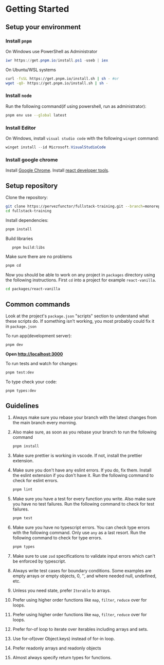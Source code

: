 # Getting Started

## Setup your environment

### Install `pnpm`

On Windows use PowerShell as Administrator

```powershell
iwr https://get.pnpm.io/install.ps1 -useb | iex
```

On Ubuntu/WSL systems

```bash
curl -fsSL https://get.pnpm.io/install.sh | sh - #or
wget -qO- https://get.pnpm.io/install.sh | sh -
```

### Install `node`

Run the following command(if using powershell, run as administrator):

```bash
pnpm env use --global latest
```

### Install Editor

On Windows, install `visual studio code` with the following `winget` command:

```powershell
winget install --id Microsoft.VisualStudioCode
```

### Install google chrome

Install [Google Chrome](https://www.google.com/chrome/). Install [react developer tools](https://react.dev/learn/react-developer-tools).

## Setup repository

Clone the repository:

```bash
git clone https://pervezfunctor/fullstack-training.git --branch=monorepo
cd fullstack-training
```

Install dependencies:

```bash
pnpm install
```

Build libraries

```bash
   pnpm build:libs
```

Make sure there are no problems

```bash
pnpm cd
```

Now you should be able to work on any project in `packages` directory using the following instructions. First `cd` into a project for example `react-vanilla`.

```bash
cd packages/react-vanilla
```

## Common commands

Look at the project's `package.json` "scripts" section to understand what these scripts do. If something isn't working, you most probably could fix it in `package.json`

To run app(development server):

```bash
pnpm dev
```

**Open [http://localhost:3000](http://localhost:3000)**

To run tests and watch for changes:

```bash
pnpm test:dev
```

To type check your code:

```bash
pnpm types:dev
```

## Guidelines

1. Always make sure you rebase your branch with the latest changes from the main
   branch every morning.

2. Also make sure, as soon as you rebase your branch to run the following
   command

   ```bash
   pnpm install
   ```

3. Make sure prettier is working in vscode. If not, install the prettier
   extension.

4. Make sure you don't have any eslint errors. If you do, fix them. Install the
   eslint extension if you don't have it. Run the following command to check for
   eslint errors.

   ```bash
   pnpm lint
   ```

5. Make sure you have a test for every function you write. Also make sure you
   have no test failures. Run the following command to check for test failures.

   ```bash
   pnpm test
   ```

6. Make sure you have no typescript errors. You can check type errors with the
   following command. Only use `any` as a last resort. Run the following command to check for type errors.

   ```bash
   pnpm types
   ```

7. Make sure to use `zod` specifications to validate input errors which can't be
   enforced by typescript.

8. Always write test cases for boundary conditions. Some examples are empty
   arrays or empty objects, 0, '', and where needed null, undefined, etc.

9. Unless you need state, prefer `Iterable` to arrays.

10. Prefer using higher order functions like `map`, `filter`, `reduce`
    over for loops.

11. Prefer using higher order functions like `map`, `filter`, `reduce`
    over for loops.

12. Prefer for-of loop to iterate over iterables including arrays and sets.

13. Use for-of(over Object.keys) instead of for-in loop.

14. Prefer readonly arrays and readonly objects

15. Almost always specify return types for functions.
